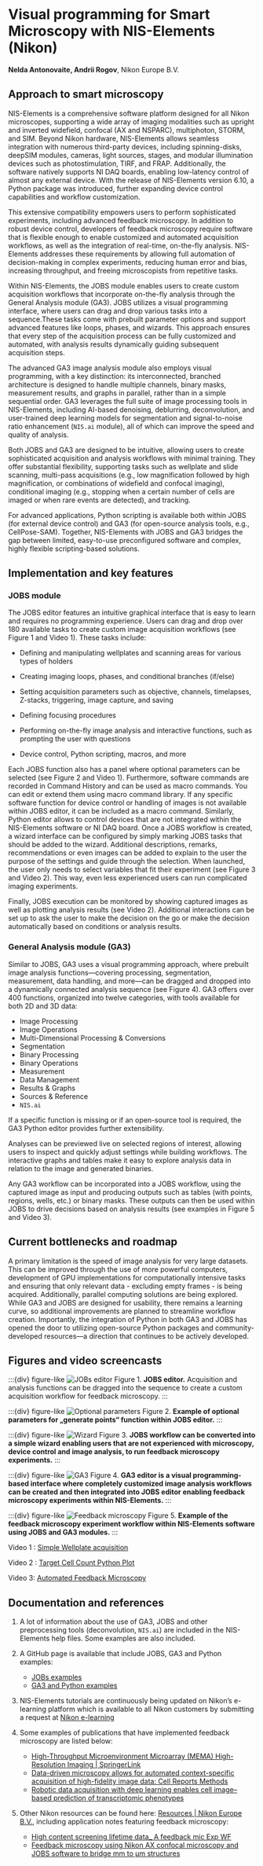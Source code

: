 # Visual programming for Smart Microscopy with NIS-Elements (Nikon)
**Nelda Antonovaite, Andrii Rogov**, Nikon Europe B.V.

## Approach to smart microscopy
NIS-Elements is a comprehensive software platform designed for all Nikon microscopes, supporting a wide array of imaging modalities such as upright and inverted widefield, confocal (AX and NSPARC), multiphoton, STORM, and SIM. Beyond Nikon hardware, NIS-Elements allows seamless integration with numerous third-party devices, including spinning-disks, deepSIM modules, cameras, light sources, stages, and modular illumination devices such as photostimulation, TIRF, and FRAP. Additionally, the software natively supports NI DAQ boards, enabling low-latency control of almost any external device. With the release of NIS-Elements version 6.10, a Python package was introduced, further expanding device control capabilities and workflow customization. 

This extensive compatibility empowers users to perform sophisticated experiments, including advanced feedback microscopy. In addition to robust device control, developers of feedback microscopy require software that is flexible enough to enable customized and automated acquisition workflows, as well as the integration of real-time, on-the-fly analysis. NIS-Elements addresses these requirements by allowing full automation of decision-making in complex experiments, reducing human error and bias, increasing throughput, and freeing microscopists from repetitive tasks. 

Within NIS-Elements, the JOBS module enables users to create custom acquisition workflows that incorporate on-the-fly analysis through the General Analysis module (GA3). JOBS utilizes a visual programming interface, where users can drag and drop various tasks into a sequence.These tasks come with prebuilt parameter options and support advanced features like loops, phases, and wizards. This approach ensures that every step of the acquisition process can be fully customized and automated, with analysis results dynamically guiding subsequent acquisition steps. 

The advanced GA3 image analysis module also employs visual programming, with a key distinction: its interconnected, branched architecture is designed to handle multiple channels, binary masks, measurement results, and graphs in parallel, rather than in a simple sequential order.  GA3 leverages the full suite of image processing tools in NIS-Elements, including AI-based denoising, deblurring, deconvolution, and user-trained deep learning models for segmentation and signal-to-noise ratio enhancement (`NIS.ai` module), all of which can improve the speed and quality of analysis. 

Both JOBS and GA3 are designed to be intuitive, allowing users to create sophisticated acquisition and analysis workflows with minimal training. They offer substantial flexibility, supporting tasks such as wellplate and slide scanning, multi-pass acquisitions (e.g., low magnification followed by high magnification, or combinations of widefield and confocal imaging), conditional imaging (e.g., stopping when a certain number of cells are imaged or when rare events are detected), and tracking. 

For advanced applications, Python scripting is available both within JOBS (for external device control) and GA3 (for open-source analysis tools, e.g., CellPose-SAM). Together, NIS-Elements with JOBS and GA3 bridges the gap between limited, easy-to-use preconfigured software and complex, highly flexible scripting-based solutions. 

## Implementation and key features
### JOBS module
The JOBS editor features an intuitive graphical interface that is easy to learn and requires no programming experience. Users can drag and drop over 180 available tasks to create custom image acquisition workflows (see Figure 1 and Video 1). These tasks include: 

- Defining and manipulating wellplates and scanning areas for various types of holders 

- Creating imaging loops, phases, and conditional branches (if/else) 

- Setting acquisition parameters such as objective, channels, timelapses, Z-stacks, triggering, image capture, and saving 

- Defining focusing procedures 

- Performing on-the-fly image analysis and interactive functions, such as prompting the user with questions 

- Device control, Python scripting, macros, and more 


Each JOBS function also has a panel where optional parameters can be selected (see Figure 2 and Video 1). Furthermore, software commands are recorded in Command History and can be used as macro commands. You can edit or extend them using macro command library. If any specific software function for device control or handling of images is not available within JOBS editor, it can be included as a macro command. Similarly, Python editor allows to control devices that are not integrated within the NIS-Elements software or NI DAQ board. Once a JOBS workflow is created, a wizard interface can be configured by simply marking JOBS tasks that should be added to the wizard. Additional descriptions, remarks, recommendations or even images can be added to explain to the user the purpose of the settings and guide through the selection. When launched, the user only needs to select variables that fit their experiment (see Figure 3 and Video 2). This way, even less experienced users can run complicated imaging experiments.

Finally, JOBS execution can be monitored by showing captured images as well as plotting analysis results (see Video 2). Additional interactions can be set up to ask the user to make the decision on the go or make the decision automatically based on conditions or analysis results.

### General Analysis module (GA3)
Similar to JOBS, GA3 uses a visual programming approach, where prebuilt image analysis functions—covering processing, segmentation, measurement, data handling, and more—can be dragged and dropped into a dynamically connected analysis sequence (see Figure 4). GA3 offers over 400 functions, organized into twelve categories, with tools available for both 2D and 3D data: 

- Image Processing 
- Image Operations 
- Multi-Dimensional Processing & Conversions 
- Segmentation 
- Binary Processing 
- Binary Operations 
- Measurement 
- Data Management 
- Results & Graphs 
- Sources & Reference 
- `NIS.ai` 

If a specific function is missing or if an open-source tool is required, the GA3 Python editor provides further extensibility. 

Analyses can be previewed live on selected regions of interest, allowing users to inspect and quickly adjust settings while building workflows. The interactive graphs and tables make it easy to explore analysis data in relation to the image and generated binaries. 

Any GA3 workflow can be incorporated into a JOBS workflow, using the captured image as input and producing outputs such as tables (with points, regions, wells, etc.) or binary masks. These outputs can then be used within JOBS to drive decisions based on analysis results (see examples in Figure 5 and Video 3). 

## Current bottlenecks and roadmap 
A primary limitation is the speed of image analysis for very large datasets. This can be improved through the use of more powerful computers, development of GPU implementations for computationally intensive tasks and ensuring that only relevant data - excluding empty frames - is being acquired. Additionally, parallel computing solutions are being explored. While GA3 and JOBS are designed for usability, there remains a learning curve, so additional improvements are planned to streamline workflow creation. Importantly, the integration of Python in both GA3 and JOBS has opened the door to utilizing open-source Python packages and community-developed resources—a direction that continues to be actively developed. 

## Figures and video screencasts 
:::{div} figure-like
![JOBs editor](./nikon/fig1.PNG)
Figure 1. **JOBS editor.** Acquisition and analysis functions can be dragged into the sequence to create a custom acquisition workflow for feedback microscopy.
:::

:::{div} figure-like
![Optional parameters](./nikon/fig2.PNG)
Figure 2. **Example of optional parameters for „generate points“ function within JOBS editor.**
:::

:::{div} figure-like
![Wizard](./nikon/fig3.PNG)
Figure 3. **JOBS workflow can be converted into a simple wizard enabling users that are not experienced with microscopy, device control and image analysis, to run feedback microscopy experiments.**
:::

:::{div} figure-like
![GA3](./nikon/fig4.PNG)
Figure 4. **GA3 editor is a visual programming-based interface where completely customized image analysis workflows can be created and then integrated into JOBS editor enabling feedback microscopy experiments within NIS-Elements.**
:::

:::{div} figure-like
![Feedback microscopy](./nikon/fig5.PNG)
Figure 5. **Example of the feedback microscopy experiment workflow within NIS-Elements software using JOBS and GA3 modules.**
:::


Video 1 : [Simple Wellplate acquisition](https://youtu.be/33tWSQ_-luQ)

Video 2 : [Target Cell Count Python Plot](https://youtu.be/vDSK1nE8fok)

Video 3: [Automated Feedback Microscopy](https://youtu.be/mKebRqE7rUk)

## Documentation and references 
1. A lot of information about the use of GA3, JOBS and other preprocessing tools (deconvolution, `NIS.ai`) are included in the NIS-Elements help files. Some examples are also included.

2. A GitHub page is available that include JOBS, GA3 and Python examples: 
   - [JOBs examples](https://github.com/Laboratory-Imaging/JOBS-examples) 
   - [GA3 and Python examples](https://github.com/Laboratory-Imaging/GA3-examples)

3. NIS-Elements tutorials are continuously being updated on Nikon’s e-learning platform which is available to all Nikon customers by submitting a request at [Nikon e-learning](https://www.microscope.healthcare.nikon.com/en_EU/resources/e-learning#e-learning-signup) 

4. Some examples of publications that have implemented feedback microscopy are listed below: 
   -  [High-Throughput Microenvironment Microarray (MEMA) High-Resolution Imaging | SpringerLink](https://link.springer.com/protocol/10.1007/978-1-0716-1811-0_4)
   -  [Data-driven microscopy allows for automated context-specific acquisition of high-fidelity image data: Cell Reports Methods](https://www.cell.com/cell-reports-methods/fulltext/S2667-2375(23)00030-9?uuid=uuid%3Afb81aa22-2014-4674-b2c7-98969dc7bf7d)
   -  [Robotic data acquisition with deep learning enables cell image–based prediction of transcriptomic phenotypes](https://www.pnas.org/doi/epub/10.1073/pnas.2210283120)

5. Other Nikon resources can be found here: [Resources | Nikon Europe B.V.](https://www.microscope.healthcare.nikon.com/en_EU/resources), including application notes featuring feedback microscopy: 
   - [High content screening lifetime data_ A feedback mic Exp WF ](https://downloads.microscope.healthcare.nikon.com/phase7/literature/Application-Notes/20250227_High-content-screening-lifetime-data_-A-feedback-mic-Exp-WF.pdf)
   - [Feedback microscopy using Nikon AX confocal microscopy and JOBS software to bridge mm to µm structures ](https://downloads.microscope.healthcare.nikon.com/phase7/literature/Application-Notes/2416E_Feedback_microscopy_using_Nikon_AX_confocal_microscopy_and_JOBS_software_to_bridge_mm_to_%C2%B5m_structures.pdf)
